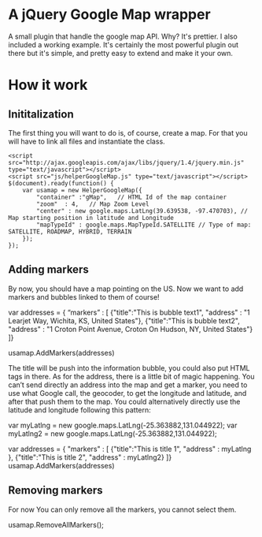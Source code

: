 # A jQuery Google Map wrapper

A small plugin that handle the google map API. Why? It's prettier. I also included a working example. It's certainly the most powerful plugin out there but it's simple, and pretty easy to extend and make it your own.

# How it work


## Inititalization

The first thing you will want to do is, of course, create a map. For that you will have to link all files and instantiate the class.


    <script src="http://ajax.googleapis.com/ajax/libs/jquery/1.4/jquery.min.js" type="text/javascript"></script>
    <script src="js/helperGoogleMap.js" type="text/javascript"></script>
    $(document).ready(function() {
        var usamap = new HelperGoogleMap({
            "container" :"gMap",   // HTML Id of the map container
            "zoom"  : 4,   // Map Zoom Level
            "center" : new google.maps.LatLng(39.639538, -97.470703), // Map starting position in latitude and Longitude
            "mapTypeId" : google.maps.MapTypeId.SATELLITE // Type of map: SATELLITE, ROADMAP, HYBRID, TERRAIN
        });
    });


## Adding markers

By now, you should have a map pointing on the US. Now we want to add markers and bubbles linked to them of course!

var addresses = { “markers” : [
  {"title":"This is bubble text1", "address" : "1 Learjet Way, Wichita, KS, United States"},
  {"title":"This is bubble text2", "address" : "1 Croton Point Avenue, Croton On Hudson, NY, United States"}
 ]}

usamap.AddMarkers(addresses)

The title will be push into the information bubble, you could also put HTML tags in there. As for the address, there is a little bit of magic happening. You can’t send directly an address into the map and get a marker, you need to use what Google call, the geocoder, to get the longitude and latitude, and after that push them to the map. You could alternatively directly use the latitude and longitude following this pattern:


 var myLatlng = new google.maps.LatLng(-25.363882,131.044922);
 var myLatlng2 = new google.maps.LatLng(-25.363882,131.044922);

 var addresses = { "markers" : [
   {"title":"This is title 1", "address" : myLatlng },
   {"title":"This is title 2", "address" : myLatlng2}
  ]}
      usamap.AddMarkers(addresses)

## Removing markers

For now You can only remove all the markers, you cannot select them.

usamap.RemoveAllMarkers();

